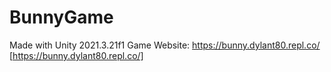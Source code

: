 # BunnyGame

Made with Unity 2021.3.21f1
Game Website: https://bunny.dylant80.repl.co/ [https://bunny.dylant80.repl.co/]
